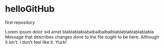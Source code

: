 # helloGitHub
first repository

Lorem ipsum dolor sid amet blablablablabalbalbalbalblablablablablablabla
Message that describes changes done to the file ought to be here. Although it isn't. I don't feel like it. Yuck!
